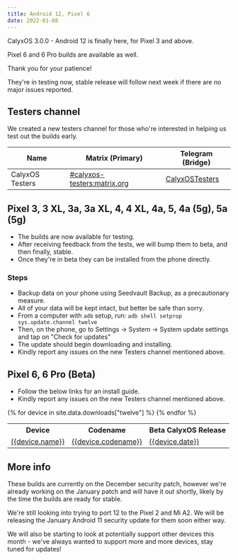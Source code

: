 ```yaml
---
title: Android 12, Pixel 6
date: 2022-01-08
---
```


CalyxOS 3.0.0 - Android 12 is finally here, for Pixel 3 and above.

Pixel 6 and 6 Pro builds are available as well.

Thank you for your patience!

They're in testing now, stable release will follow next week if there are no major issues reported.

## Testers channel

We created a new testers channel for those who're interested in helping us test out the builds early.

| Name | Matrix (Primary) | Telegram (Bridge) |
| ---- | ------ | -------- |
| CalyxOS Testers | [#calyxos-testers:matrix.org](https://app.element.io/#/room/#calyxos-testers:matrix.org) | [CalyxOSTesters](https://t.me/CalyxOSTesters) |

## Pixel 3, 3 XL, 3a, 3a XL, 4, 4 XL, 4a, 5, 4a (5g), 5a (5g)

* The builds are now available for testing.
* After receiving feedback from the tests, we will bump them to beta, and then finally, stable.
* Once they're in beta they can be installed from the phone directly.

### Steps
* Backup data on your phone using Seedvault Backup, as a precautionary measure.
* All of your data will be kept intact, but better be safe than sorry.
* From a computer with `adb` setup, run:
  `adb shell setprop sys.update.channel twelve`
* Then, on the phone, go to Settings -> System -> System update settings
  and tap on "Check for updates"
* The update should begin downloading and installing.
* Kindly report any issues on the new Testers channel mentioned above.

## Pixel 6, 6 Pro (Beta)

* Follow the below links for an install guide.
* Kindly report any issues on the new Testers channel mentioned above.

<table class="table table-striped download">
<tr>
<th>Device</th>
<th>Codename</th>
<th>Beta CalyxOS Release</th>
</tr>
{% for device in site.data.downloads["twelve"] %}
<tr>
<td><a href="{{ '/install/devices/' | append: device.codename | relative_url }}">{{device.name}}</a></td>
<td><a href="{{ '/install/devices/' | append: device.codename | relative_url }}">{{device.codename}}</a></td>
<td><a href="{{ '/install/devices/' | append: device.codename | relative_url }}">{{device.date}}</a></td>
</tr>
{% endfor %}
</table>

## More info

These builds are currently on the December security patch, however we're already working on the January patch
and will have it out shortly, likely by the time the builds are ready for stable.

We're still looking into trying to port 12 to the Pixel 2 and Mi A2.
We will be releasing the January Android 11 security update for them soon either way.

We will also be starting to look at potentially support other devices this month - we've always
wanted to support more and more devices, stay tuned for updates!
